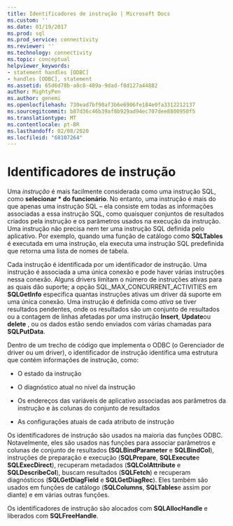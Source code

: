 ```yaml
---
title: Identificadores de instrução | Microsoft Docs
ms.custom: ''
ms.date: 01/19/2017
ms.prod: sql
ms.prod_service: connectivity
ms.reviewer: ''
ms.technology: connectivity
ms.topic: conceptual
helpviewer_keywords:
- statement handles [ODBC]
- handles [ODBC], statement
ms.assetid: 65d6d78b-a8c8-489a-9dad-f8d127a44882
author: MightyPen
ms.author: genemi
ms.openlocfilehash: 730ead7bf90af3b6e6906fe184e0fa3312212137
ms.sourcegitcommit: b87d36c46b39af8b929ad94ec707dee8800950f5
ms.translationtype: MT
ms.contentlocale: pt-BR
ms.lasthandoff: 02/08/2020
ms.locfileid: "68107264"
---
```

# <a name="statement-handles"></a>Identificadores de instrução
Uma *instrução* é mais facilmente considerada como uma instrução SQL, como **selecionar \* do funcionário**. No entanto, uma instrução é mais do que apenas uma instrução SQL – ela consiste em todas as informações associadas a essa instrução SQL, como quaisquer conjuntos de resultados criados pela instrução e os parâmetros usados na execução da instrução. Uma instrução não precisa nem ter uma instrução SQL definida pelo aplicativo. Por exemplo, quando uma função de catálogo como **SQLTables** é executada em uma instrução, ela executa uma instrução SQL predefinida que retorna uma lista de nomes de tabela.  
  
 Cada instrução é identificada por um identificador de instrução. Uma instrução é associada a uma única conexão e pode haver várias instruções nessa conexão. Alguns drivers limitam o número de instruções ativas para as quais dão suporte; a opção SQL_MAX_CONCURRENT_ACTIVITIES em **SQLGetInfo** especifica quantas instruções ativas um driver dá suporte em uma única conexão. Uma instrução é definida como *ativa* se tiver resultados pendentes, onde os resultados são um conjunto de resultados ou a contagem de linhas afetadas por uma instrução **Insert**, **Update**ou **delete** , ou os dados estão sendo enviados com várias chamadas para **SQLPutData**.  
  
 Dentro de um trecho de código que implementa o ODBC (o Gerenciador de driver ou um driver), o identificador de instrução identifica uma estrutura que contém informações de instrução, como:  
  
-   O estado da instrução  
  
-   O diagnóstico atual no nível da instrução  
  
-   Os endereços das variáveis de aplicativo associadas aos parâmetros da instrução e às colunas do conjunto de resultados  
  
-   As configurações atuais de cada atributo de instrução  
  
 Os identificadores de instrução são usados na maioria das funções ODBC. Notavelmente, eles são usados nas funções para associar parâmetros e colunas de conjunto de resultados **(SQLBindParameter** e **SQLBindCol**), instruções de preparação e execução (**SQLPrepare**, **SQLExecute**e **SQLExecDirect**), recuperam metadados (**SQLColAttribute** e **SQLDescribeCol**), buscam resultados (**SQLFetch**) e recuperam diagnósticos (**SQLGetDiagField** e **SQLGetDiagRec**). Eles também são usados em funções de catálogo (**SQLColumns**, **SQLTables**e assim por diante) e em várias outras funções.  
  
 Os identificadores de instrução são alocados com **SQLAllocHandle** e liberados com **SQLFreeHandle**.
